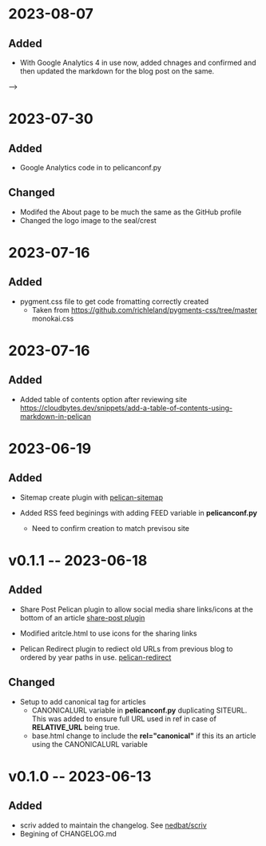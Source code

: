 
# 2023-08-07

## Added

- With Google Analytics 4 in use now, added chnages and confirmed and then updated the markdown for the blog post on the same.

-->

# 2023-07-30

## Added

- Google Analytics code in to pelicanconf.py

## Changed

- Modifed the About page to be much the same as the GitHub profile
- Changed the logo image to the seal/crest

# 2023-07-16

## Added

- pygment.css file to get code fromatting correctly created
    - Taken from https://github.com/richleland/pygments-css/tree/master  monokai.css

# 2023-07-16

## Added

- Added table of contents option after reviewing site
   https://cloudbytes.dev/snippets/add-a-table-of-contents-using-markdown-in-pelican

# 2023-06-19

## Added

- Sitemap create plugin with [pelican-sitemap](https://github.com/pelican-plugins/sitemap)

- Added RSS feed beginings with adding FEED variable in **pelicanconf.py**
  - Need to confirm creation to match previsou site

# v0.1.1 -- 2023-06-18

## Added

- Share Post Pelican plugin to allow social media share links/icons at the bottom of an article [share-post plugin](https://github.com/pelican-plugins/share-post)
- Modified aritcle.html to use icons for the sharing links

- Pelican Redirect plugin to rediect old URLs from previous blog to ordered by year paths in use. [pelican-redirect](https://github.com/slinkp/pelican-redirect)

## Changed

- Setup to add canonical tag for articles
  - CANONICALURL variable in **pelicanconf.py** duplicating SITEURL.  This was added to ensure full URL used in ref in case of **RELATIVE_URL** being true.
  - base.html change to include the **rel="canonical"** if this its an article using the CANONICALURL variable

# v0.1.0 -- 2023-06-13

## Added

- scriv added to maintain the changelog. See [nedbat/scriv](https://github.com/nedbat/scriv)
- Begining of CHANGELOG.md
